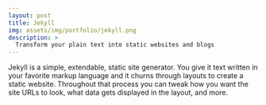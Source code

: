 ```yaml
---
layout: post
title: Jekyll
img: assets/img/portfolio/jekyll.png
description: >
  Transform your plain text into static websites and blogs
---
```


Jekyll is a simple, extendable, static site generator. You give it text written
in your favorite markup language and it churns through layouts to create a
static website. Throughout that process you can tweak how you want the site URLs
to look, what data gets displayed in the layout, and more.
